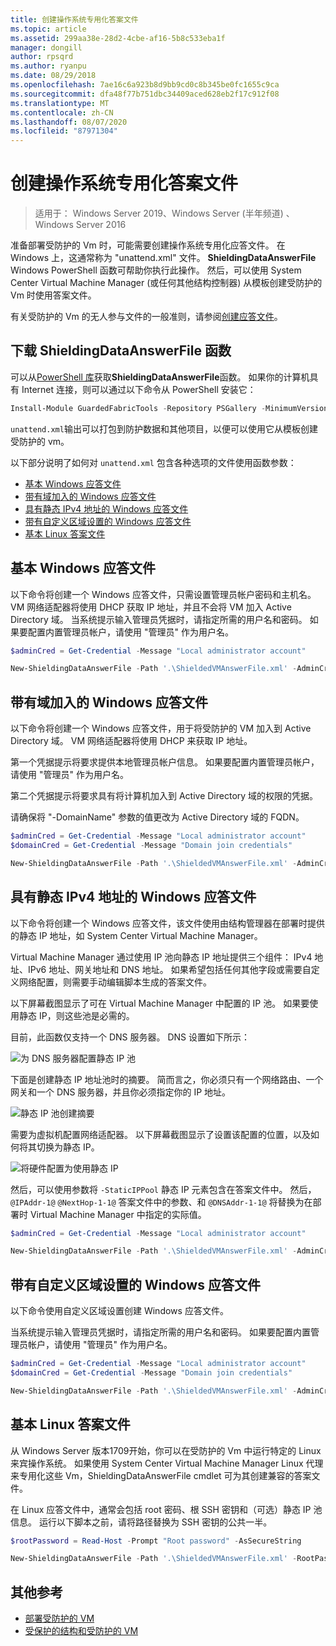 ```yaml
---
title: 创建操作系统专用化答案文件
ms.topic: article
ms.assetid: 299aa38e-28d2-4cbe-af16-5b8c533eba1f
manager: dongill
author: rpsqrd
ms.author: ryanpu
ms.date: 08/29/2018
ms.openlocfilehash: 7ae16c6a923b8d9bb9cd0c8b345be0fc1655c9ca
ms.sourcegitcommit: dfa48f77b751dbc34409aced628eb2f17c912f08
ms.translationtype: MT
ms.contentlocale: zh-CN
ms.lasthandoff: 08/07/2020
ms.locfileid: "87971304"
---
```

# <a name="create-os-specialization-answer-file"></a>创建操作系统专用化答案文件

>适用于： Windows Server 2019、Windows Server (半年频道) 、Windows Server 2016

准备部署受防护的 Vm 时，可能需要创建操作系统专用化应答文件。 在 Windows 上，这通常称为 "unattend.xml" 文件。 **ShieldingDataAnswerFile** Windows PowerShell 函数可帮助你执行此操作。 然后，可以使用 System Center Virtual Machine Manager (或任何其他结构控制器) 从模板创建受防护的 Vm 时使用答案文件。

有关受防护的 Vm 的无人参与文件的一般准则，请参阅[创建应答文件](guarded-fabric-tenant-creates-shielding-data.md#create-an-answer-file)。

## <a name="downloading-the-new-shieldingdataanswerfile-function"></a>下载 ShieldingDataAnswerFile 函数

可以从[PowerShell 库](https://aka.ms/gftools)获取**ShieldingDataAnswerFile**函数。 如果你的计算机具有 Internet 连接，则可以通过以下命令从 PowerShell 安装它：

```powershell
Install-Module GuardedFabricTools -Repository PSGallery -MinimumVersion 1.0.0
```

`unattend.xml`输出可以打包到防护数据和其他项目，以便可以使用它从模板创建受防护的 vm。

以下部分说明了如何对 `unattend.xml` 包含各种选项的文件使用函数参数：

- [基本 Windows 应答文件](#basic-windows-answer-file)
- [带有域加入的 Windows 应答文件](#windows-answer-file-with-domain-join)
- [具有静态 IPv4 地址的 Windows 应答文件](#windows-answer-file-with-static-ipv4-addresses)
- [带有自定义区域设置的 Windows 应答文件](#windows-answer-file-with-a-custom-locale)
- [基本 Linux 答案文件](#basic-linux-answer-file)

## <a name="basic-windows-answer-file"></a>基本 Windows 应答文件

以下命令将创建一个 Windows 应答文件，只需设置管理员帐户密码和主机名。
VM 网络适配器将使用 DHCP 获取 IP 地址，并且不会将 VM 加入 Active Directory 域。
当系统提示输入管理员凭据时，请指定所需的用户名和密码。
如果要配置内置管理员帐户，请使用 "管理员" 作为用户名。

```powershell
$adminCred = Get-Credential -Message "Local administrator account"

New-ShieldingDataAnswerFile -Path '.\ShieldedVMAnswerFile.xml' -AdminCredentials $adminCred
```

## <a name="windows-answer-file-with-domain-join"></a>带有域加入的 Windows 应答文件

以下命令将创建一个 Windows 应答文件，用于将受防护的 VM 加入到 Active Directory 域。
VM 网络适配器将使用 DHCP 来获取 IP 地址。

第一个凭据提示将要求提供本地管理员帐户信息。
如果要配置内置管理员帐户，请使用 "管理员" 作为用户名。

第二个凭据提示将要求具有将计算机加入到 Active Directory 域的权限的凭据。

请确保将 "-DomainName" 参数的值更改为 Active Directory 域的 FQDN。

```powershell
$adminCred = Get-Credential -Message "Local administrator account"
$domainCred = Get-Credential -Message "Domain join credentials"

New-ShieldingDataAnswerFile -Path '.\ShieldedVMAnswerFile.xml' -AdminCredentials $adminCred -DomainName 'my.contoso.com' -DomainJoinCredentials $domainCred
```
## <a name="windows-answer-file-with-static-ipv4-addresses"></a>具有静态 IPv4 地址的 Windows 应答文件

以下命令将创建一个 Windows 应答文件，该文件使用由结构管理器在部署时提供的静态 IP 地址，如 System Center Virtual Machine Manager。

Virtual Machine Manager 通过使用 IP 池向静态 IP 地址提供三个组件： IPv4 地址、IPv6 地址、网关地址和 DNS 地址。 如果希望包括任何其他字段或需要自定义网络配置，则需要手动编辑脚本生成的答案文件。

以下屏幕截图显示了可在 Virtual Machine Manager 中配置的 IP 池。 如果要使用静态 IP，则这些池是必需的。

目前，此函数仅支持一个 DNS 服务器。 DNS 设置如下所示：

![为 DNS 服务器配置静态 IP 池](../media/Guarded-Fabric-Shielded-VM/guarded-host-unattend-static-ip-address-pool-dns-settings.png)

下面是创建静态 IP 地址池时的摘要。 简而言之，你必须只有一个网络路由、一个网关和一个 DNS 服务器，并且你必须指定你的 IP 地址。

![静态 IP 池创建摘要](../media/Guarded-Fabric-Shielded-VM/guarded-host-unattend-static-ip-address-pool-summary.png)

需要为虚拟机配置网络适配器。 以下屏幕截图显示了设置该配置的位置，以及如何将其切换为静态 IP。

![将硬件配置为使用静态 IP](../media/Guarded-Fabric-Shielded-VM/guarded-host-unattend-static-ip-address-pool-network-adapter-settings.png)

然后，可以使用参数将 `-StaticIPPool` 静态 IP 元素包含在答案文件中。 然后， `@IPAddr-1@` `@NextHop-1-1@` 答案文件中的参数、和 `@DNSAddr-1-1@` 将替换为在部署时 Virtual Machine Manager 中指定的实际值。

```powershell
$adminCred = Get-Credential -Message "Local administrator account"

New-ShieldingDataAnswerFile -Path '.\ShieldedVMAnswerFile.xml' -AdminCredentials $adminCred -StaticIPPool IPv4Address
```

## <a name="windows-answer-file-with-a-custom-locale"></a>带有自定义区域设置的 Windows 应答文件

以下命令使用自定义区域设置创建 Windows 应答文件。

当系统提示输入管理员凭据时，请指定所需的用户名和密码。
如果要配置内置管理员帐户，请使用 "管理员" 作为用户名。

```powershell
$adminCred = Get-Credential -Message "Local administrator account"
$domainCred = Get-Credential -Message "Domain join credentials"

New-ShieldingDataAnswerFile -Path '.\ShieldedVMAnswerFile.xml' -AdminCredentials $adminCred -Locale es-ES
```

## <a name="basic-linux-answer-file"></a>基本 Linux 答案文件

从 Windows Server 版本1709开始，你可以在受防护的 Vm 中运行特定的 Linux 来宾操作系统。
如果使用 System Center Virtual Machine Manager Linux 代理来专用化这些 Vm，ShieldingDataAnswerFile cmdlet 可为其创建兼容的答案文件。

在 Linux 应答文件中，通常会包括 root 密码、根 SSH 密钥和（可选）静态 IP 池信息。
运行以下脚本之前，请将路径替换为 SSH 密钥的公共一半。

```powershell
$rootPassword = Read-Host -Prompt "Root password" -AsSecureString

New-ShieldingDataAnswerFile -Path '.\ShieldedVMAnswerFile.xml' -RootPassword $rootPassword -RootSshKey '~\.ssh\id_rsa.pub'
```

## <a name="additional-references"></a>其他参考

- [部署受防护的 VM](guarded-fabric-configuration-scenarios-for-shielded-vms-overview.md)
- [受保护的结构和受防护的 VM](guarded-fabric-and-shielded-vms-top-node.md)
